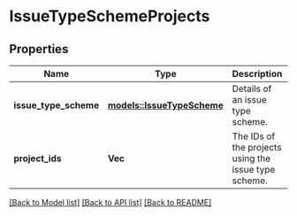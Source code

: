 # IssueTypeSchemeProjects

## Properties

Name | Type | Description | Notes
------------ | ------------- | ------------- | -------------
**issue_type_scheme** | [**models::IssueTypeScheme**](IssueTypeScheme.md) | Details of an issue type scheme. | 
**project_ids** | **Vec<String>** | The IDs of the projects using the issue type scheme. | 

[[Back to Model list]](../README.md#documentation-for-models) [[Back to API list]](../README.md#documentation-for-api-endpoints) [[Back to README]](../README.md)


